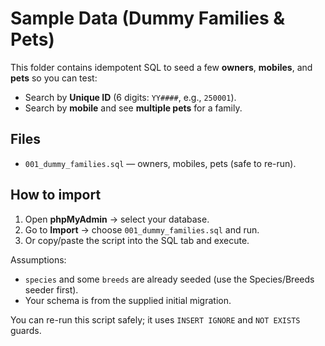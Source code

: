 # Sample Data (Dummy Families & Pets)

This folder contains idempotent SQL to seed a few **owners**, **mobiles**, and **pets** so you can test:
- Search by **Unique ID** (6 digits: `YY####`, e.g., `250001`).
- Search by **mobile** and see **multiple pets** for a family.

## Files
- `001_dummy_families.sql` — owners, mobiles, pets (safe to re-run).

## How to import
1. Open **phpMyAdmin** → select your database.
2. Go to **Import** → choose `001_dummy_families.sql` and run.
3. Or copy/paste the script into the SQL tab and execute.

Assumptions:
- `species` and some `breeds` are already seeded (use the Species/Breeds seeder first).
- Your schema is from the supplied initial migration.

You can re-run this script safely; it uses `INSERT IGNORE` and `NOT EXISTS` guards.
